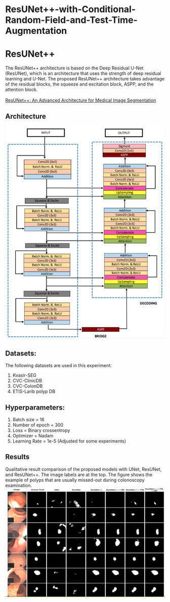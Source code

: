 # ResUNet++-with-Conditional-Random-Field-and-Test-Time-Augmentation
# ResUNet++
The ResUNet++ architecture is based on the Deep Residual U-Net (ResUNet), which is an architecture that uses the strength of deep residual learning and U-Net. The proposed ResUNet++ architecture takes advantage of the residual blocks, the squeeze and excitation block, ASPP, and the attention block. <br/> <br/>
<a href="https://arxiv.org/pdf/1911.07067.pdf"> ResUNet++: An Advanced Architecture for Medical
Image Segmentation </a> <br/>

## Architecture
<img src="img/ResUNet++.png">

## Datasets:
The following datasets are used in this experiment:
<ol>
  <li>Kvasir-SEG</li>
  <li>CVC-ClinicDB</li>
  <li>CVC-ColonDB</li>
  <li> ETIS-Larib polyp DB</li>
 </ol>

## Hyperparameters:
 
 <ol>
  <li>Batch size = 16</li> 
  <li>Number of epoch = 300</li>
  <li>Loss = Binary crossentropy</li>
  <li>Optimizer = Nadam</li>
  <li>Learning Rate = 1e-5 (Adjusted for some experiments)</li>
</ol>
 


## Results
Qualitative result comparison of the proposed models with UNet, ResUNet, and ResUNet++. The image labels are at the top. The figure shows the example of polyps that are usually missed-out during colonoscopy examination. <br/>
<img src="img/111.png">


